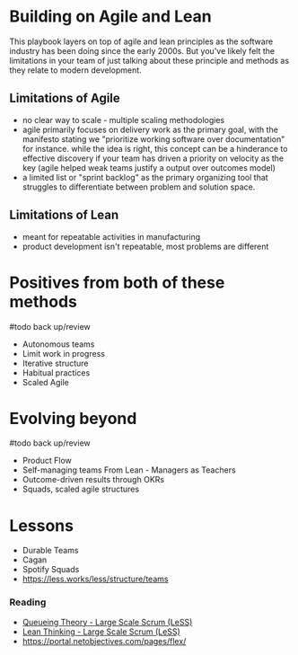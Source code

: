 # Building on Agile and Lean

This playbook layers on top of agile and lean principles as the software industry has been doing since the early 2000s. But you've likely felt the limitations in your team of just talking about these principle and methods as they relate to modern development.

## Limitations of Agile
- no clear way to scale - multiple scaling methodologies
- agile primarily focuses on delivery work as the primary goal, with the manifesto stating we "prioritize working software over documentation" for instance. while the idea is right, this concept can be a hinderance to effective discovery if your team has driven a priority on velocity as the key  (agile helped weak teams justify a output over outcomes model)
- a limited list or "sprint backlog" as the primary organizing tool that struggles to differentiate between problem and solution space.

## Limitations of Lean
- meant for repeatable activities in manufacturing
- product development isn't repeatable, most problems are different

# Positives from both of these methods
#todo back up/review
- Autonomous teams
- Limit work in progress
- Iterative structure
- Habitual practices
- Scaled Agile


# Evolving beyond
#todo back up/review
- Product Flow
- Self-managing teams From Lean - Managers as Teachers
- Outcome-driven results through OKRs
- Squads, scaled agile structures

# Lessons

- Durable Teams
- Cagan
- Spotify Squads
- https://less.works/less/structure/teams

### Reading

- [Queueing Theory - Large Scale Scrum (LeSS)](https://less.works/less/principles/queueing_theory)
- [Lean Thinking - Large Scale Scrum (LeSS)](https://less.works/less/principles/lean-thinking)
- https://portal.netobjectives.com/pages/flex/